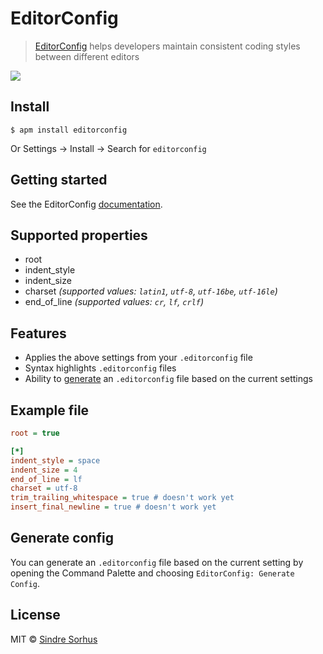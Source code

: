 # EditorConfig

> [EditorConfig](http://editorconfig.org) helps developers maintain consistent coding styles between different editors

![](https://f.cloud.github.com/assets/170270/2327994/dfe40cb4-a3f6-11e3-862f-894999973373.png)


## Install

```
$ apm install editorconfig
```

Or Settings → Install → Search for `editorconfig`


## Getting started

See the EditorConfig [documentation](http://editorconfig.org).


## Supported properties

- root
- indent_style
- indent_size
- charset *(supported values: `latin1`, `utf-8`, `utf-16be`, `utf-16le`)*
- end_of_line *(supported values: `cr`, `lf`, `crlf`)*

## Features

- Applies the above settings from your `.editorconfig` file
- Syntax highlights `.editorconfig` files
- Ability to [generate](#generate-config) an `.editorconfig` file based on the current settings


## Example file

```ini
root = true

[*]
indent_style = space
indent_size = 4
end_of_line = lf
charset = utf-8
trim_trailing_whitespace = true # doesn't work yet
insert_final_newline = true # doesn't work yet
```


## Generate config

You can generate an `.editorconfig` file based on the current setting by opening the Command Palette and choosing `EditorConfig: Generate Config`.


## License

MIT © [Sindre Sorhus](http://sindresorhus.com)
